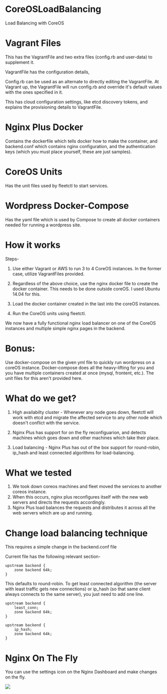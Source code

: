 # CoreOSLoadBalancing
Load Balancing with CoreOS

# Vagrant Files
This has the VagrantFile and two extra files (config.rb and user-data) to supplement it. 

VagrantFile has the configuration details, 

Config.rb can be used as an alternate to directly editing the VagrantFile. At Vagrant up, the VagrantFile will run config.rb and override it's default values with the ones specified in it.

This has cloud configuration settings, like etcd discovery tokens, and explains the provisioning details to VagrantFile.

# Nginx Plus Docker
Contains the dockerfile which tells docker how to make the container, and backend.conf which contains nginx configuration, and the authentication keys (which you must place yourself, these are just samples).

# CoreOS Units
Has the unit files used by fleetctl to start services.

# Wordpress Docker-Compose
Has the yaml file which is used by Compose to create all docker containers needed for running a wordpress site.

# How it works
Steps-

1) Use either Vagrant or AWS to run 3 to 4 CoreOS instances. In the former case, utilize VagrantFiles provided.

2) Regardless of the above choice, use the nginx docker file to create the docker container. This needs to be done outside coreOS. I used Ubuntu 14.04 for this.

3) Load the docker container created in the last into the coreOS instances.

4) Run the CoreOS units using fleetctl.

We now have a fully functional nginx load balancer on one of the CoreOS instances and multiple simple nginx pages in the backend.

# Bonus:
Use docker-compose on the given yml file to quickly run wordpress on a coreOS instance. Docker-compose does all the heavy-lifting for you and you have multiple containers created at once (mysql, frontent, etc.). The unit files for this aren't provided here.

# What do we get?

1) High availabilty cluster - Whenever any node goes down, fleetctl will work with etcd and migrate the affected service to any other node which doesn't conflict with the service. 

2) Nginx Plus has support for on the fly reconfiguarion, and detects machines which goes down and other machines which take their place.

3) Load balancing - Nginx Plus has out of the box support for round-robin, ip_hash and least connected algorithms for load-balancing. 

# What we tested

1) We took down coreos machines and fleet moved the services to another coreos instance.
2) When this occurs, nginx plus reconfigures itself with the new web servers and directs the requests accordingly.
3) Nginx Plus load balances the requests and distributes it across all the web servers which are up and running.

# Change load balancing technique

This requires a simple change in the backend.conf file

Current file has the following relevant section-

```
upstream backend {
    zone backend 64k;
}
```


This defaults to round-robin. To get least connected algorithm (the server with least traffic gets new connections) or ip_hash (so that same client always connects to the same server), you just need to add one line.

```
upstream backend {
    least_conn;
    zone backend 64k;
}
```

```
upstream backend {
    ip_hash;
    zone backend 64k;
}
```

# Nginx On The Fly
You can use the settings icon on the Nginx Dashboard and make changes on the fly.

<img src="https://s18.postimg.org/5dt9xshgp/Screenshot_from_2016_11_28_12_57_30.png">
